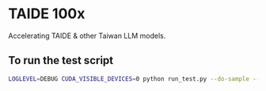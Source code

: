 # TAIDE 100x
Accelerating TAIDE &amp; other Taiwan LLM models.

## To run the test script
```bash
LOGLEVEL=DEBUG CUDA_VISIBLE_DEVICES=0 python run_test.py --do-sample --temp 0.6 --max-new-tokens 256
```